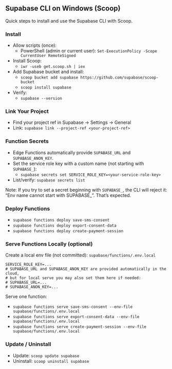 ## Supabase CLI on Windows (Scoop)

Quick steps to install and use the Supabase CLI with Scoop.

### Install

- Allow scripts (once):
  - PowerShell (admin or current user): `Set-ExecutionPolicy -Scope CurrentUser RemoteSigned`
- Install Scoop:
  - `iwr -useb get.scoop.sh | iex`
- Add Supabase bucket and install:
  - `scoop bucket add supabase https://github.com/supabase/scoop-bucket`
  - `scoop install supabase`
- Verify:
  - `supabase --version`

### Link Your Project

- Find your project ref in Supabase → Settings → General
- Link: `supabase link --project-ref <your-project-ref>`

### Function Secrets

- Edge Functions automatically provide `SUPABASE_URL` and `SUPABASE_ANON_KEY`.
- Set the service role key with a custom name (not starting with `SUPABASE_`):
  - `supabase secrets set SERVICE_ROLE_KEY=<your-service-role-key>`
- List/verify: `supabase secrets list`

Note: If you try to set a secret beginning with `SUPABASE_`, the CLI will reject it: “Env name cannot start with SUPABASE_”. That’s expected.

### Deploy Functions

- `supabase functions deploy save-sms-consent`
- `supabase functions deploy export-consent-data`
- `supabase functions deploy create-payment-session`

### Serve Functions Locally (optional)

Create a local env file (not committed): `supabase/functions/.env.local`

```
SERVICE_ROLE_KEY=...
# SUPABASE_URL and SUPABASE_ANON_KEY are provided automatically in the cloud,
# but for local serve you may also set them here if needed:
# SUPABASE_URL=...
# SUPABASE_ANON_KEY=...
```

Serve one function:

- `supabase functions serve save-sms-consent --env-file supabase/functions/.env.local`
- `supabase functions serve export-consent-data --env-file supabase/functions/.env.local`
- `supabase functions serve create-payment-session --env-file supabase/functions/.env.local`

### Update / Uninstall

- Update: `scoop update supabase`
- Uninstall: `scoop uninstall supabase`


